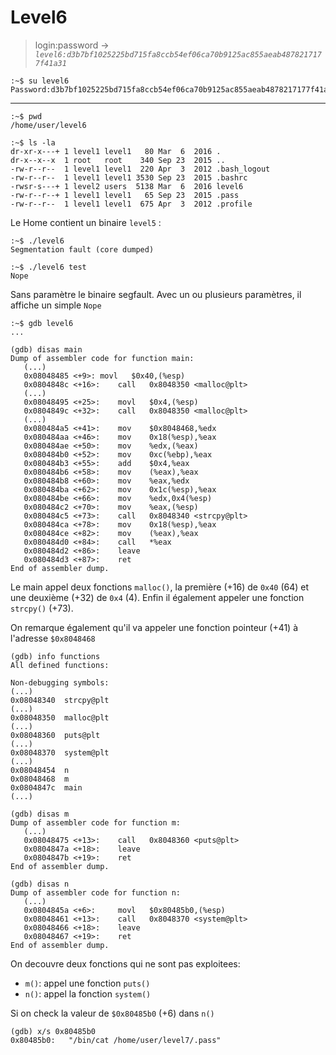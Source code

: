 # Level6

> login:password -> *`level6:d3b7bf1025225bd715fa8ccb54ef06ca70b9125ac855aeab4878217177f41a31`*
```
:~$ su level6
Password:d3b7bf1025225bd715fa8ccb54ef06ca70b9125ac855aeab4878217177f41a31
```
---

```
:~$ pwd
/home/user/level6
```

```
:~$ ls -la
dr-xr-x---+ 1 level1 level1   80 Mar  6  2016 .
dr-x--x--x  1 root   root    340 Sep 23  2015 ..
-rw-r--r--  1 level1 level1  220 Apr  3  2012 .bash_logout
-rw-r--r--  1 level1 level1 3530 Sep 23  2015 .bashrc
-rwsr-s---+ 1 level2 users  5138 Mar  6  2016 level6
-rw-r--r--+ 1 level1 level1   65 Sep 23  2015 .pass
-rw-r--r--  1 level1 level1  675 Apr  3  2012 .profile
```

Le Home contient un binaire `level5` :

```
:~$ ./level6
Segmentation fault (core dumped)

:~$ ./level6 test
Nope
```

Sans paramètre le binaire segfault.
Avec un ou plusieurs paramètres, il affiche un simple `Nope`

```
:~$ gdb level6
...

(gdb) disas main
Dump of assembler code for function main:
   (...)
   0x08048485 <+9>:	movl   $0x40,(%esp)
   0x0804848c <+16>:	call   0x8048350 <malloc@plt>
   (...)
   0x08048495 <+25>:	movl   $0x4,(%esp)
   0x0804849c <+32>:	call   0x8048350 <malloc@plt>
   (...)
   0x080484a5 <+41>:	mov    $0x8048468,%edx
   0x080484aa <+46>:	mov    0x18(%esp),%eax
   0x080484ae <+50>:	mov    %edx,(%eax)
   0x080484b0 <+52>:	mov    0xc(%ebp),%eax
   0x080484b3 <+55>:	add    $0x4,%eax
   0x080484b6 <+58>:	mov    (%eax),%eax
   0x080484b8 <+60>:	mov    %eax,%edx
   0x080484ba <+62>:	mov    0x1c(%esp),%eax
   0x080484be <+66>:	mov    %edx,0x4(%esp)
   0x080484c2 <+70>:	mov    %eax,(%esp)
   0x080484c5 <+73>:	call   0x8048340 <strcpy@plt>
   0x080484ca <+78>:	mov    0x18(%esp),%eax
   0x080484ce <+82>:	mov    (%eax),%eax
   0x080484d0 <+84>:	call   *%eax
   0x080484d2 <+86>:	leave  
   0x080484d3 <+87>:	ret    
End of assembler dump.
```

Le main appel deux fonctions `malloc()`, la première (+16) de `0x40` (64) et une deuxième (+32) de `0x4` (4). Enfin il également appeler une fonction `strcpy()` (+73).

On remarque également qu'il va appeler une fonction pointeur (+41) à l'adresse `$0x8048468`

```
(gdb) info functions
All defined functions:

Non-debugging symbols:
(...)
0x08048340  strcpy@plt
(...)
0x08048350  malloc@plt
(...)
0x08048360  puts@plt
(...)
0x08048370  system@plt
(...)
0x08048454  n
0x08048468  m
0x0804847c  main
(...)

(gdb) disas m
Dump of assembler code for function m:
   (...)
   0x08048475 <+13>:	call   0x8048360 <puts@plt>
   0x0804847a <+18>:	leave  
   0x0804847b <+19>:	ret    
End of assembler dump.

(gdb) disas n
Dump of assembler code for function n:
   (...)
   0x0804845a <+6>:	    movl   $0x80485b0,(%esp)
   0x08048461 <+13>:	call   0x8048370 <system@plt>
   0x08048466 <+18>:	leave  
   0x08048467 <+19>:	ret    
End of assembler dump.
```

On decouvre deux fonctions qui ne sont pas exploitees:
- `m()`: appel une fonction `puts()`
- `n()`: appel la fonction `system()`

Si on check la valeur de `$0x80485b0` (+6) dans `n()`

```
(gdb) x/s 0x80485b0
0x80485b0:	 "/bin/cat /home/user/level7/.pass"
```







